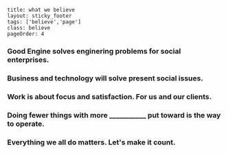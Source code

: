 ```
title: what we believe
layout: sticky_footer
tags: ['believe','page']
class: believe
pageOrder: 4
```

### Good Engine solves enginering problems for social enterprises. 
### Business and technology will solve present social issues. 
### Work is about focus and satisfaction. For us and our clients.
### Doing fewer things with more ___________ put toward is the way to operate.
### Everything we all do matters. Let's make it count.
